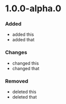 # 1.0.0-alpha.0

### Added
- added this
- added that

### Changes

- changed this
- changed that

### Removed

- deleted this
- deleted that
